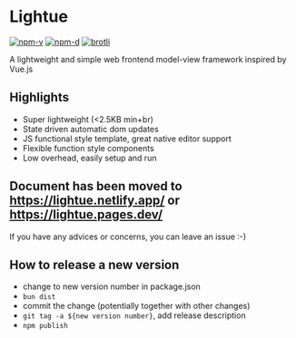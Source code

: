 # Lightue

<a href="https://npmjs.com/package/lightue"><img src="https://img.shields.io/npm/v/lightue.svg" alt="npm-v"></a>
<a href="https://npmjs.com/package/lightue"><img src="https://img.shields.io/npm/dt/lightue.svg" alt="npm-d"></a>
<a href="https://deno.bundlejs.com/?q=lightue&config=%7B%22compression%22%3A%22brotli%22%7D"><img src="https://deno.bundlejs.com/?q=lightue&badge&config=%7B%22compression%22%3A%22brotli%22%7D" alt="brotli"></a>

A lightweight and simple web frontend model-view framework inspired by Vue.js

## Highlights

- Super lightweight (<2.5KB min+br)
- State driven automatic dom updates
- JS functional style template, great native editor support
- Flexible function style components
- Low overhead, easily setup and run

## Document has been moved to https://lightue.netlify.app/ or https://lightue.pages.dev/

If you have any advices or concerns, you can leave an issue :-)

## How to release a new version

- change to new version number in package.json
- `bun dist`
- commit the change (potentially together with other changes)
- `git tag -a ${new version number}`, add release description
- `npm publish`
